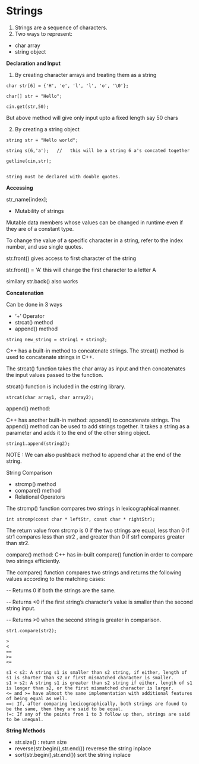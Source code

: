# Strings
1. Strings are a sequence of characters. 
2. Two ways to represent:
  - char array
  - string object
  
**Declaration and Input**

1. By creating character arrays and treating them as a string

```
char str[6] = {'H', 'e', 'l', 'l', 'o', '\0'};

char[] str = "Hello";

cin.get(str,50);

```
But above method will give only input upto a fixed length say 50 chars

2.  By creating a string object

```
string str = "Hello world";

string s(6,'a');   //   this will be a string 6 a's concated together

getline(cin,str);


string must be declared with double quotes.
```

**Accessing**

str_name[index];

- Mutability of strings

Mutable data members whose values can be changed in runtime even if they are of a constant type.

To change the value of a specific character in a string, refer to the index number, and use single quotes.

str.front()  gives access to first character of the string 

str.front() = 'A'  this will change the first character to a letter A

similary str.back() also works


**Concatenation**

Can be done in 3 ways

* ‘+’ Operator
* strcat() method
* append() method

```
string new_string = string1 + string2;
```

C++ has a built-in method to concatenate strings. The strcat() method is used to concatenate strings in C++.

The strcat() function takes the char array as input and then concatenates the input values passed to the function.

strcat() function is included in the cstring library.

```
strcat(char array1, char array2);
```

append() method: 

C++ has another built-in method: append() to concatenate strings. The append() method can be used to add strings together.
It takes a string as a parameter and adds it to the end of the other string object.

```
string1.append(string2);
```

NOTE : We can also pushback method to append char at the end of the string.

String Comparison

- strcmp() method
- compare() method
- Relational Operators

The strcmp() function compares two strings in lexicographical manner.

```
int strcmp(const char * leftStr, const char * rightStr);
```

The return value from strcmp is 0 if the two strings are equal, less than 0 if str1 compares less than str2 , and greater than 0 if str1 compares greater than str2.


compare() method: C++ has in-built compare() function in order to compare two strings efficiently.

The compare() function compares two strings and returns the following values according to the matching cases:

-- Returns 0 if both the strings are the same.

-- Returns <0 if the first string’s character’s value is smaller than the second string input.

-- Returns >0 when the second string is greater in comparison.

```
str1.compare(str2);
```
```
>
<
==
>=
<=

s1 < s2: A string s1 is smaller than s2 string, if either, length of s1 is shorter than s2 or first mismatched character is smaller.
s1 > s2: A string s1 is greater than s2 string if either, length of s1 is longer than s2, or the first mismatched character is larger.
<= and >= have almost the same implementation with additional features of being equal as well.
==: If, after comparing lexicographically, both strings are found to be the same, then they are said to be equal.
!=: If any of the points from 1 to 3 follow up then, strings are said to be unequal.

```
**String Methods**

* str.size()  : return size
* reverse(str.begin(),str.end())  reverese the string inplace
* sort(str.begin(),str.end())     sort the string inplace





